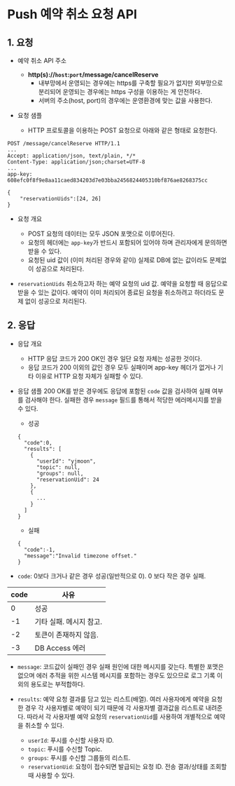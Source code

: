 # Push 예약 취소 요청 API

## 1. 요청

- 예약 취소 API 주소

  - **http(s)://`host`:`port`/message/cancelReserve**
    - 내부망에서 운영되는 경우에는 https를 구축할 필요가 없지만 외부망으로 분리되어 운영되는 경우에는 https 구성을 이용하는 게 안전하다.
    - 서버의 주소(host, port)의 경우에는 운영환경에 맞는 값을 사용한다.

- 요청 샘플
  - HTTP 프로토콜을 이용하는 POST 요청으로 아래와 같은 형태로 요청한다.

```
POST /message/cancelReserve HTTP/1.1
...
Accept: application/json, text/plain, */*
Content-Type: application/json;charset=UTF-8
...
app-key: 608efc0f8f9e8aa11caed834203d7e03bba2456824405310bf876ae8268375cc

{
    "reservationUids":[24, 26]
}
```

- 요청 개요

  - POST 요청의 데이터는 모두 JSON 포맷으로 이루어진다.
  - 요청의 헤더에는 `app-key`가 반드시 포함되어 있어야 하며 관리자에게 문의하면 받을 수 있다.
  - 요청된 uid 값이 (이미 처리된 경우와 같이) 실제로 DB에 없는 값이라도 문제없이 성공으로 처리된다.

- `reservationUids`
  취소하고자 하는 예약 요청의 uid 값. 예약을 요청할 때 응답으로 받을 수 있는 값이다. 예약이 이미 처리되어 종료된 요청을 취소하려고 하더라도 문제 없이 성공으로 처리된다.

## 2. 응답

- 응답 개요

  - HTTP 응답 코드가 200 OK인 경우 일단 요청 자체는 성공한 것이다.
  - 응답 코드가 200 이외의 값인 경우 모두 실패이며 app-key 헤더가 없거나 기타 이유로 HTTP 요청 자체가 실패할 수 있다.

- 응답 샘플
  200 OK를 받은 경우에도 응답에 포함된 `code` 값을 검사하여 실패 여부를 검사해야 한다. 실패한 경우 `message` 필드를 통해서 적당한 에러메시지를 받을 수 있다.

  - 성공

  ```
  {
    "code":0,
    "results": [
      {
        "userId": "yjmoon",
        "topic": null,
        "groups": null,
        "reservationUid": 24
      },
      {
        ...
      }
    ]
  }
  ```

  - 실패

  ```
  {
    "code":-1,
    "message":"Invalid timezone offset."
  }
  ```

- `code`: 0보다 크거나 같은 경우 성공(일반적으로 0). 0 보다 작은 경우 실패.

| code | 사유                    |
| ---- | ----------------------- |
| 0    | 성공                    |
| -1   | 기타 실패. 메시지 참고. |
| -2   | 토큰이 존재하지 않음.   |
| -3   | DB Access 에러          |

- `message`: 코드값이 실패인 경우 실패 원인에 대한 메시지를 갖는다. 특별한 포맷은 없으며 에러 추적을 위한 시스템 메시지를 포함하는 경우도 있으므로 로그 기록 이외의 용도로는 부적합하다.

- `results`: 예약 요청 결과를 담고 있는 리스트(배열). 여러 사용자에게 예약을 요청한 경우 각 사용자별로 예약이 되기 때문에 각 사용자별 결과값을 리스트로 내려준다. 따라서 각 사용자별 예약 요청의 `reservationUid`를 사용하여 개별적으로 예약을 취소할 수 있다.

  - `userId`: 푸시를 수신할 사용자 ID.
  - `topic`: 푸시를 수신할 Topic.
  - `groups`: 푸시를 수신할 그룹들의 리스트.
  - `reservationUid`: 요청이 접수되면 발급되는 요청 ID. 전송 결과/상태를 조회할 때 사용할 수 있다.

